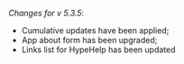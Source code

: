 _Changes for v 5.3.5_:
- Cumulative updates have been applied;
- App about form has been upgraded;
- Links list for HypeHelp has been updated
